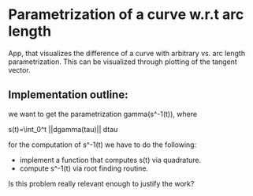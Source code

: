 # Parametrization of a curve w.r.t arc length

App, that visualizes the difference of a curve with arbitrary vs. arc length parametrization. This can be visualized through plotting of the tangent vector.

## Implementation outline:

we want to get the parametrization gamma(s^-1(t)), where 

s(t)=\int_0^t ||dgamma(tau)|| dtau

for the computation of s^-1(t) we have to do the following:

- implement a function that computes s(t) via quadrature.
- compute s^-1(t) via root finding routine.

Is this problem really relevant enough to justify the work? 